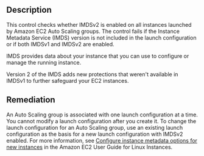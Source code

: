 ## Description

This control checks whether IMDSv2 is enabled on all instances launched by Amazon EC2 Auto Scaling groups. The control fails if the Instance Metadata Service (IMDS) version is not included in the launch configuration or if both IMDSv1 and IMDSv2 are enabled.

IMDS provides data about your instance that you can use to configure or manage the running instance.

Version 2 of the IMDS adds new protections that weren't available in IMDSv1 to further safeguard your EC2 instances.

## Remediation

An Auto Scaling group is associated with one launch configuration at a time. You cannot modify a launch configuration after you create it. To change the launch configuration for an Auto Scaling group, use an existing launch configuration as the basis for a new launch configuration with IMDSv2 enabled. For more information, see [Configure instance metadata options for new instances](https://docs.aws.amazon.com/AWSEC2/latest/UserGuide/configuring-instance-metadata-options.html#configuring-IMDS-new-instances) in the Amazon EC2 User Guide for Linux Instances.
